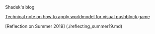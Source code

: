 Shadek's blog

[Technical note on how to apply worldmodel for visual pushblock game](./pushblock_worldmodel.md)

[Reflection on Summer 2019] (./reflecting_summer19.md)
